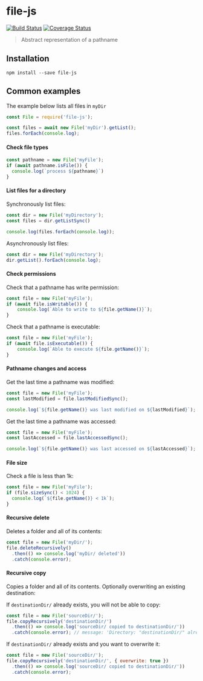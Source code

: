 # file-js

[![Build Status](https://travis-ci.org/nspragg/file-js.svg)](https://travis-ci.org/nspragg/file-js) [![Coverage Status](https://coveralls.io/repos/github/nspragg/file-js/badge.svg?branch=master)](https://coveralls.io/github/nspragg/file-js?branch=master)

> Abstract representation of a pathname

## Installation

```
npm install --save file-js
```

## Common examples

The example below lists all files in `myDir`

```js
const File = require('file-js');

const files = await new File('myDir').getList();
files.forEach(console.log);
```

#### Check file types

```js
const pathname = new File('myFile');
if (await pathname.isFile()) {
  console.log(`process ${pathname}`)
}
```

#### List files for a directory

Synchronously list files:
```js
const dir = new File('myDirectory');
const files = dir.getListSync()

console.log(files.forEach(console.log));
```

Asynchronously list files:
```js
const dir = new File('myDirectory');
dir.getList().forEach(console.log);
```

#### Check permissions

Check that a pathname has write permission:
```js
const file = new File('myFile');
if (await file.isWritable()) {
    console.log(`Able to write to ${file.getName()}`);
}
```

Check that a pathname is executable:
```js
const file = new File('myFile');
if (await file.isExecutable()) {
    console.log(`Able to execute ${file.getName()}`);
}
```

#### Pathname changes and access

Get the last time a pathname was modified:
```js
const file = new File('myFile');
const lastModified = file.lastModifiedSync();

console.log(`${file.getName()} was last modified on ${lastModified}`);
```

Get the last time a pathname was accessed:
```js
const file = new File('myFile');
const lastAccessed = file.lastAccessedSync();

console.log(`${file.getName()} was last accessed on ${lastAccessed}`);
```

#### File size

Check a file is less than 1k:

```js
const file = new File('myFile');
if (file.sizeSync() < 1024) {
  console.log(`${file.getName()} < 1k`);
}
```

#### Recursive delete

Deletes a folder and all of its contents:

```js
const file = new File('myDir/');
file.deleteRecursively()
  .then(() => console.log('myDir/ deleted'))
  .catch(console.error);
```

#### Recursive copy

Copies a folder and all of its contents. Optionally overwriting an existing destination:

If `destinationDir/` already exists, you will not be able to copy:
```js
const file = new File('sourceDir/');
file.copyRecursively('destinationDir/')
  .then(() => console.log('sourceDir/ copied to destinationDir/'))
  .catch(console.error); // message: 'Directory: "destinationDir/" already exists.'
```

If `destinationDir/` already exists and you want to overwrite it:
```js
const file = new File('sourceDir/');
file.copyRecursively('destinationDir/', { overwrite: true })
  .then(() => console.log('sourceDir/ copied to destinationDir/'))
  .catch(console.error);
```
